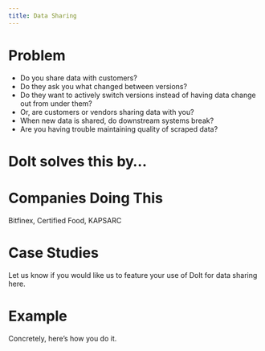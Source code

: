 ```yaml
---
title: Data Sharing
---
```


# Problem

* Do you share data with customers? 
* Do they ask you what changed between versions? 
* Do they want to actively switch versions instead of having data change out from under them? 
* Or, are customers or vendors sharing data with you? 
* When new data is shared, do downstream systems break?
* Are you having trouble maintaining quality of scraped data?

# Dolt solves this by…



# Companies Doing This

Bitfinex, Certified Food, KAPSARC

# Case Studies

Let us know if you would like us to feature your use of Dolt for data sharing here.

# Example

Concretely, here’s how you do it.


